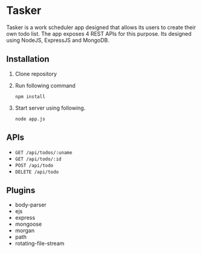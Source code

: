 # Tasker

Tasker is a work scheduler app designed that allows its users to create their own todo list.
The app exposes 4 REST APIs for this purpose. 
Its designed using NodeJS, ExpressJS and MongoDB.

## Installation

1. Clone repository
2. Run following command

    `npm install`
3. Start server using following.

    `node app.js`

## APIs

  - `GET /api/todos/:uname`
  - `GET /api/todo/:id`
  - `POST /api/todo`
  - `DELETE /api/todo`

## Plugins
 
 - body-parser
 - ejs
 - express
 - mongoose
 - morgan
 - path
 - rotating-file-stream
